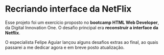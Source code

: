 # Recriando interface da NetFlix

Esse projeto foi um exercício proposto no **bootcamp HTML Web Developer**, da Digital Innovation One. O desafio principal era **reconstruir a interface da Netflix**. 

O especialista Felipe Aguiar lançou alguns desafios extras ao final, ao quais passarei a me dedicar agora e em breve posto atualização.